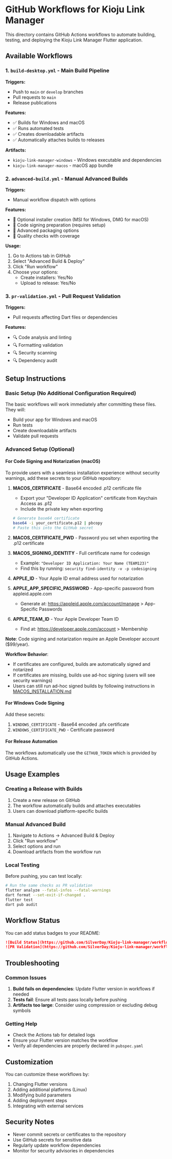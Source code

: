 # GitHub Workflows for Kioju Link Manager

This directory contains GitHub Actions workflows to automate building, testing, and deploying the Kioju Link Manager Flutter application.

## Available Workflows

### 1. `build-desktop.yml` - Main Build Pipeline

**Triggers:**
- Push to `main` or `develop` branches
- Pull requests to `main`
- Release publications

**Features:**
- ✅ Builds for Windows and macOS
- ✅ Runs automated tests
- ✅ Creates downloadable artifacts
- ✅ Automatically attaches builds to releases

**Artifacts:**
- `kioju-link-manager-windows` - Windows executable and dependencies
- `kioju-link-manager-macos` - macOS app bundle

### 2. `advanced-build.yml` - Manual Advanced Builds

**Triggers:**
- Manual workflow dispatch with options

**Features:**
- 🔧 Optional installer creation (MSI for Windows, DMG for macOS)
- 🔧 Code signing preparation (requires setup)
- 🔧 Advanced packaging options
- 🔧 Quality checks with coverage

**Usage:**
1. Go to Actions tab in GitHub
2. Select "Advanced Build & Deploy"
3. Click "Run workflow"
4. Choose your options:
   - Create installers: Yes/No
   - Upload to release: Yes/No

### 3. `pr-validation.yml` - Pull Request Validation

**Triggers:**
- Pull requests affecting Dart files or dependencies

**Features:**
- 🔍 Code analysis and linting
- 🔍 Formatting validation
- 🔍 Security scanning
- 🔍 Dependency audit

## Setup Instructions

### Basic Setup (No Additional Configuration Required)

The basic workflows will work immediately after committing these files. They will:
- Build your app for Windows and macOS
- Run tests
- Create downloadable artifacts
- Validate pull requests

### Advanced Setup (Optional)

#### For Code Signing and Notarization (macOS)

To provide users with a seamless installation experience without security warnings, add these secrets to your GitHub repository:

1. **MACOS_CERTIFICATE** - Base64 encoded .p12 certificate file
   - Export your "Developer ID Application" certificate from Keychain Access as .p12
   - Include the private key when exporting
   
   ```bash
   # Generate base64 certificate
   base64 -i your_certificate.p12 | pbcopy
   # Paste this into the GitHub secret
   ```

2. **MACOS_CERTIFICATE_PWD** - Password you set when exporting the .p12 certificate

3. **MACOS_SIGNING_IDENTITY** - Full certificate name for codesign
   - Example: `"Developer ID Application: Your Name (TEAM123)"`
   - Find this by running: `security find-identity -v -p codesigning`

4. **APPLE_ID** - Your Apple ID email address used for notarization

5. **APPLE_APP_SPECIFIC_PASSWORD** - App-specific password from appleid.apple.com
   - Generate at: https://appleid.apple.com/account/manage > App-Specific Passwords
   
6. **APPLE_TEAM_ID** - Your Apple Developer Team ID
   - Find at: https://developer.apple.com/account > Membership

**Note**: Code signing and notarization require an Apple Developer account ($99/year).

**Workflow Behavior**:
- If certificates are configured, builds are automatically signed and notarized
- If certificates are missing, builds use ad-hoc signing (users will see security warnings)
- Users can still run ad-hoc signed builds by following instructions in [MACOS_INSTALLATION.md](../../MACOS_INSTALLATION.md)

#### For Windows Code Signing

Add these secrets:
1. `WINDOWS_CERTIFICATE` - Base64 encoded .pfx certificate
2. `WINDOWS_CERTIFICATE_PWD` - Certificate password

#### For Release Automation

The workflows automatically use the `GITHUB_TOKEN` which is provided by GitHub Actions.

## Usage Examples

### Creating a Release with Builds

1. Create a new release on GitHub
2. The workflow automatically builds and attaches executables
3. Users can download platform-specific builds

### Manual Advanced Build

1. Navigate to Actions → Advanced Build & Deploy
2. Click "Run workflow"
3. Select options and run
4. Download artifacts from the workflow run

### Local Testing

Before pushing, you can test locally:

```bash
# Run the same checks as PR validation
flutter analyze --fatal-infos --fatal-warnings
dart format --set-exit-if-changed .
flutter test
dart pub audit
```

## Workflow Status

You can add status badges to your README:

```markdown
![Build Status](https://github.com/SilverDay/Kioju-link-manager/workflows/Build%20Desktop%20Apps/badge.svg)
![PR Validation](https://github.com/SilverDay/Kioju-link-manager/workflows/PR%20Validation/badge.svg)
```

## Troubleshooting

### Common Issues

1. **Build fails on dependencies**: Update Flutter version in workflows if needed
2. **Tests fail**: Ensure all tests pass locally before pushing
3. **Artifacts too large**: Consider using compression or excluding debug symbols

### Getting Help

- Check the Actions tab for detailed logs
- Ensure your Flutter version matches the workflow
- Verify all dependencies are properly declared in `pubspec.yaml`

## Customization

You can customize these workflows by:

1. Changing Flutter versions
2. Adding additional platforms (Linux)
3. Modifying build parameters
4. Adding deployment steps
5. Integrating with external services

## Security Notes

- Never commit secrets or certificates to the repository
- Use GitHub secrets for sensitive data
- Regularly update workflow dependencies
- Monitor for security advisories in dependencies